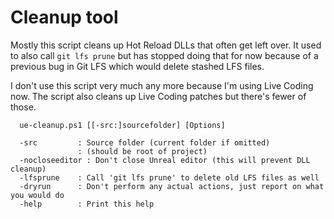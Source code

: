 # Cleanup tool

Mostly this script cleans up Hot Reload DLLs that often get left over. It used
to also call `git lfs prune` but has stopped doing that for now because 
of a previous bug in Git LFS which would delete stashed LFS files.

I don't use this script very much any more because I'm using Live Coding now.
The script also cleans up Live Coding patches but there's fewer of those.

```
  ue-cleanup.ps1 [[-src:]sourcefolder] [Options]

  -src         : Source folder (current folder if omitted)
               : (should be root of project)
  -nocloseeditor : Don't close Unreal editor (this will prevent DLL cleanup)
  -lfsprune    : Call 'git lfs prune' to delete old LFS files as well
  -dryrun      : Don't perform any actual actions, just report on what you would do
  -help        : Print this help
```

